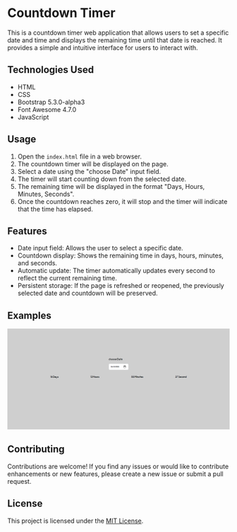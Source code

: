 # Countdown Timer

This is a countdown timer web application that allows users to set a specific date and time and displays the remaining time until that date is reached. It provides a simple and intuitive interface for users to interact with.

## Technologies Used

- HTML
- CSS
- Bootstrap 5.3.0-alpha3
- Font Awesome 4.7.0
- JavaScript

## Usage

1. Open the `index.html` file in a web browser.
2. The countdown timer will be displayed on the page.
3. Select a date using the "choose Date" input field.
4. The timer will start counting down from the selected date.
5. The remaining time will be displayed in the format "Days, Hours, Minutes, Seconds".
6. Once the countdown reaches zero, it will stop and the timer will indicate that the time has elapsed.

## Features

- Date input field: Allows the user to select a specific date.
- Countdown display: Shows the remaining time in days, hours, minutes, and seconds.
- Automatic update: The timer automatically updates every second to reflect the current remaining time.
- Persistent storage: If the page is refreshed or reopened, the previously selected date and countdown will be preserved.

## Examples

![Countdown Timer](images/simple-countDownTimer-01.png)

## Contributing

Contributions are welcome! If you find any issues or would like to contribute enhancements or new features, please create a new issue or submit a pull request.

## License

This project is licensed under the [MIT License](LICENSE).

